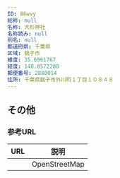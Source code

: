 ```yaml
---
ID: 86wvy
総称: null
名称: 大杉神社
名称読み: null
別名: null
都道府県: 千葉県
区域: 銚子市
緯度: 35.6961767
経度: 140.8572208
郵便番号: 2880014
住所: 千葉県銚子市外川町１丁目１０８４８
---
```


## その他

### 参考URL

| URL | 説明          |
| --- | ------------- |
|     | OpenStreetMap |
